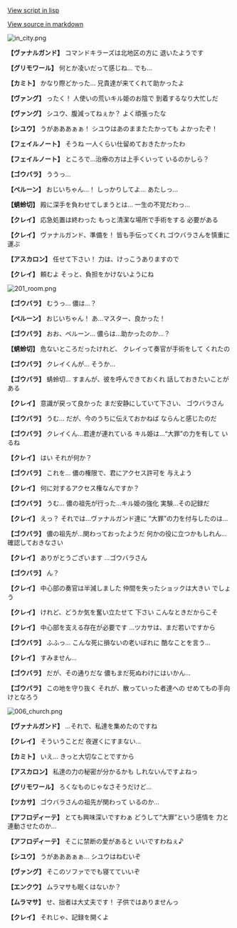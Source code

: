 [View script in lisp](../scripts/210102060.txt)

[View source in markdown](210102060.md)

![in_city.png](../images/backgrounds/in_city.png)

**【ヴァナルガンド】**
コマンドキラーズは北地区の方に
退いたようです

**【グリモワール】**
何とか凌いだって感じね…
でも…

**【カミト】**
かなり際どかった…
兄貴達が来てくれて助かったよ

**【ヴァング】**
ったく！
人使いの荒いキル姫のお陰で
到着するなり大忙しだ

**【ヴァング】**
シユウ、腹減ってねぇか？
よく頑張ったな

**【シユウ】**
うがあああぁぁ！
シユウはあのままたたかっても
よかったぞ！

**【フェイルノート】**
そうね
一人くらい仕留めておきたかったわ

**【フェイルノート】**
ところで…治療の方は上手くいって
いるのかしら？

**【ゴウバラ】**
ううっ…

**【ペルーン】**
おじいちゃん…！
しっかりしてよ…
あたしっ…

**【蜻蛉切】**
殿に深手を負わせてしまうとは…
一生の不覚だわっ…

**【クレイ】**
応急処置は終わった
もっと清潔な場所で手術をする
必要がある

**【クレイ】**
ヴァナルガンド、準備を！
皆も手伝ってくれ
ゴウバラさんを慎重に運ぶ

**【アスカロン】**
任せて下さい！
力は、けっこうありますので

**【クレイ】**
頼むよ
そっと、負担をかけないようにね

![201_room.png](../images/backgrounds/201_room.png)

**【ゴウバラ】**
むうっ…
儂は…？

**【ペルーン】**
おじいちゃん！
あ…マスター、良かった！

**【ゴウバラ】**
おお、ペルーン…
儂らは…助かったのか…？

**【蜻蛉切】**
危ないところだったけれど、
クレイって奏官が手術をして
くれたの

**【ゴウバラ】**
クレイくんが…
そうか…

**【ゴウバラ】**
蜻蛉切…
すまんが、彼を呼んできておくれ
話しておきたいことがある

**【クレイ】**
意識が戻って良かった
まだ安静にしていて下さい、
ゴウバラさん

**【ゴウバラ】**
うむ…
だが、今のうちに伝えておかねば
ならんと感じたのだ

**【ゴウバラ】**
クレイくん…君達が連れている
キル姫は…“大罪”の力を有して
いるね

**【クレイ】**
はい
それが何か？

**【ゴウバラ】**
これを…
儂の権限で、君にアクセス許可を
与えよう

**【クレイ】**
何に対するアクセス権なんですか？

**【ゴウバラ】**
うむ…
儂の祖先が行った…キル姫の強化
実験…その記録だ

**【クレイ】**
えっ？
それでは…ヴァナルガンド達に
“大罪”の力を付与したのは…

**【ゴウバラ】**
儂の祖先が…関わっておったようだ
何かの役に立つかもしれん…
確認しておきなさい

**【クレイ】**
ありがとうございます
…ゴウバラさん

**【ゴウバラ】**
ん？

**【クレイ】**
中心部の奏官は半減しました
仲間を失ったショックは大きい
でしょう

**【クレイ】**
けれど、どうか気を奮い立たせて
下さい
こんなときだからこそ

**【クレイ】**
中心部を支える存在が必要です
…ツカサは、まだ若いですから

**【ゴウバラ】**
ふふっ…
こんな死に損ないの老いぼれに
酷なことを言う…

**【クレイ】**
すみません…

**【ゴウバラ】**
だが、その通りだな
儂もまだ死ぬわけにはいかん…

**【ゴウバラ】**
この地を守り抜く
それが、散っていった者達への
せめてもの手向けとなろう

![006_church.png](../images/backgrounds/006_church.png)

**【ヴァナルガンド】**
…それで、私達を集めたのですね

**【クレイ】**
そういうことだ
夜遅くにすまない…

**【カミト】**
いえ…
きっと大切なことですから

**【アスカロン】**
私達の力の秘密が分かるかも
しれないんですよねっ

**【グリモワール】**
ろくなものじゃなさそうだけど…

**【ツカサ】**
ゴウバラさんの祖先が関わって
いるのか…

**【アフロディーテ】**
とても興味深いですわぁ
どうして“大罪”という感情を
力と連動させたのか…

**【アフロディーテ】**
そこに禁断の愛があると
いいですわねぇ♪

**【シユウ】**
うがあああぁぁ…
シユウはねむいぞ

**【ヴァング】**
そこのソファででも寝てていいぞ

**【エンクウ】**
ムラマサも眠くはないか？

**【ムラマサ】**
せ、拙者は大丈夫です！
子供ではありませんっ

**【クレイ】**
それじゃ、記録を開くよ